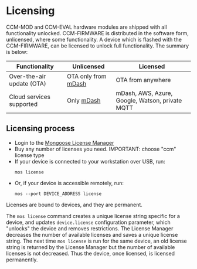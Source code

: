 # Licensing

CCM-MOD and CCM-EVAL hardware modules are shipped with all functionality
unlocked. CCM-FIRMWARE is distributed in the software form, unlicensed,
where some functionality. A device which is flashed with the CCM-FIRMWARE,
can be licensed to unlock full functionality. The summary is below:


|  Functionality  | Unlicensed  | Licensed |
| --------------- | ----------- | -------- |
| Over-the-air update (OTA) | OTA only from [mDash](https://mongoose-os.com/docs/mdash/intro.md) | OTA from anywhere
| Cloud services supported | Only [mDash](https://mongoose-os.com/docs/mdash/intro.md) | mDash, AWS, Azure, Google, Watson, private MQTT |

## Licensing process

- Login to the [Mongoose License Manager](https://license.mongoose-os.com)
- Buy any number of licenses you need. IMPORTANT: choose "ccm" license type
- If your device is connected to your workstation over USB, run:
  ```
  mos license
  ```
- Or, if your device is accessible remotely, run:
  ```
  mos --port DEVICE_ADDRESS license
  ```

Licenses are bound to devices, and they are permanent.

The `mos license` command creates a unique license string specific
for a device,
and updates `device.license` configuration parameter, which "unlocks"
the device and removes restrictions. The License Manager decreases
the number of available licenses and saves a unique
license string. The next time `mos license` is run for the same device,
an old license string is returned by the License Manager
but the number of available licenses is not decreased.
Thus the device, once licensed, is licensed permanently.

